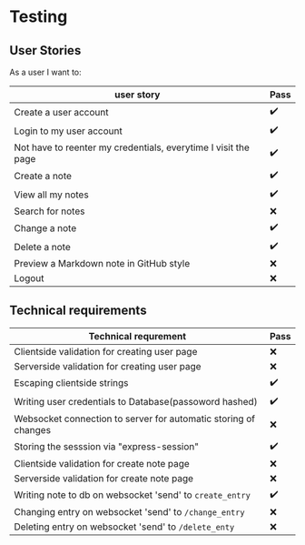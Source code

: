 # Testing
## User Stories
As a user I want to:

| user story                                                     | Pass |
|----------------------------------------------------------------|------|
| Create a user account                                          |  :heavy_check_mark: |
| Login to my user account                                       |  :heavy_check_mark: |
| Not have to reenter my credentials, everytime I visit the page |  :heavy_check_mark: |
| Create a note                                                  |  :heavy_check_mark: |
| View all my notes                                              |  :heavy_check_mark: |
| Search for notes                                               |  :x: |
| Change a note                                                  |  :heavy_check_mark: |
| Delete a note                                                  |  :heavy_check_mark: |
| Preview a Markdown note in GitHub style                        |  :x: |
| Logout                                                         |  :x: |

## Technical requirements

| Technical requrement                                           | Pass |
|----------------------------------------------------------------|------|
| Clientside validation for creating user page                   |  :x: |
| Serverside validation for creating user page                   |  :x: |
| Escaping clientside strings                                    |  :heavy_check_mark: |
| Writing user credentials to Database(passoword hashed)         |  :heavy_check_mark: |
| Websocket connection to server for automatic storing of changes|  :x: |
| Storing the sesssion via "express-session"                     |  :heavy_check_mark: |
| Clientside validation for create note page                     |  :x: |
| Serverside validation for create note page                     |  :x: |
| Writing note to db on websocket 'send' to `create_entry`       |  :heavy_check_mark: |
| Changing entry on websocket 'send' to `/change_entry`          |  :x: |
| Deleting entry on websocket 'send' to `/delete_enty`           |  :x: |
